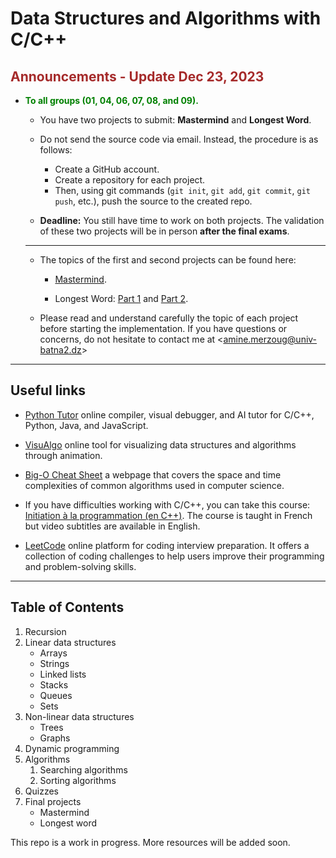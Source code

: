 # Data Structures and Algorithms with C/C++

## <span style="color:brown;"> Announcements - Update Dec 23, 2023</span>

- <span style="color:green;">**To all groups (01, 04, 06, 07, 08, and 09).**</span>
  
   - You have two projects to submit: **Mastermind** and **Longest Word**.

   - Do not send the source code via email. Instead, the procedure is as follows:
      - Create a GitHub account.
      - Create a repository for each project.
      - Then, using git commands (`git init`, `git add`, `git commit`, `git push`, etc.), push the source to the created repo.

   - **Deadline:** You still have time to work on both projects. The validation of these two projects will be in person **after the final exams**.

   ---

  - The topics of the first and second projects can be found here:
    - [Mastermind](6.%20final_projects/mastermind/). 
  
    - Longest Word: [Part 1](6.%20final_projects/longest_word/part_1/) and [Part 2](6.%20final_projects/longest_word/part_2/). 

  - Please read and understand carefully the topic of each project before starting the implementation.
  If you have questions or concerns, do not hesitate to contact me at <[amine.merzoug@univ-batna2.dz](mailto:amine.merzoug@univ-batna2.dz)>


---

## Useful links 

- [Python Tutor](https://pythontutor.com) online compiler, visual debugger, and AI tutor for C/C++, Python, Java, and JavaScript.

- [VisuAlgo](https://visualgo.net) online tool for visualizing data structures and algorithms through animation.

- [Big-O Cheat Sheet](https://www.bigocheatsheet.com/) a webpage that covers the space and time complexities of common algorithms used in computer science.

- If you have difficulties working with C/C++, you can take this course: [Initiation à la programmation (en C++)](https://www.coursera.org/learn/initiation-programmation-cpp). The course is taught in French but video subtitles are available in English.

- [LeetCode](https://leetcode.com/) online platform for coding interview preparation. It offers a collection of coding challenges to help users improve their programming and problem-solving skills.


---

## Table of Contents

1. Recursion
2. Linear data structures
   - Arrays
   - Strings
   - Linked lists
   - Stacks
   - Queues
   - Sets
3. Non-linear data structures
   - Trees
   - Graphs
4. Dynamic programming
5. Algorithms
   1. Searching algorithms
   2. Sorting algorithms
6. Quizzes
7. Final projects
   - Mastermind
   - Longest word

This repo is a work in progress. More resources will be added soon.